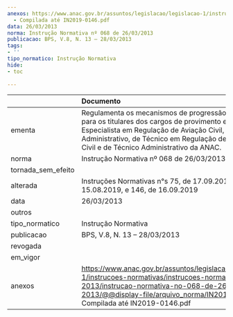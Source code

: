 ```yaml
---
anexos: https://www.anac.gov.br/assuntos/legislacao/legislacao-1/instrucoes-normativas/instrucoes-normativas-2013/instrucao-normativa-no-068-de-26-03-2013/@@display-file/arquivo_norma/IN2013-0068
  - Compilada até IN2019-0146.pdf
data: 26/03/2013
norma: Instrução Normativa nº 068 de 26/03/2013
publicacao: BPS, V.8, N. 13 – 28/03/2013
tags:
- ''
tipo_normatico: Instrução Normativa
hide: 
- toc 
 
---
```


|                    | Documento                                                                                                                                                                                                                                                      |
|:-------------------|:---------------------------------------------------------------------------------------------------------------------------------------------------------------------------------------------------------------------------------------------------------------|
| ementa             | Regulamenta os mecanismos de progressão e promoção para os titulares dos cargos de provimento efetivo de Especialista em Regulação de Aviação Civil, de Analista Administrativo, de Técnico em Regulação de Aviação Civil e de Técnico Administrativo da ANAC. |
| norma              | Instrução Normativa nº 068 de 26/03/2013                                                                                                                                                                                                                       |
| tornada_sem_efeito |                                                                                                                                                                                                                                                                |
| alterada           | Instruções Normativas n°s 75, de 17.09.2013, 142, de 15.08.2019, e 146, de 16.09.2019                                                                                                                                                                          |
| data               | 26/03/2013                                                                                                                                                                                                                                                     |
| outros             |                                                                                                                                                                                                                                                                |
| tipo_normatico     | Instrução Normativa                                                                                                                                                                                                                                            |
| publicacao         | BPS, V.8, N. 13 – 28/03/2013                                                                                                                                                                                                                                   |
| revogada           |                                                                                                                                                                                                                                                                |
| em_vigor           |                                                                                                                                                                                                                                                                |
| anexos             | https://www.anac.gov.br/assuntos/legislacao/legislacao-1/instrucoes-normativas/instrucoes-normativas-2013/instrucao-normativa-no-068-de-26-03-2013/@@display-file/arquivo_norma/IN2013-0068 - Compilada até IN2019-0146.pdf                                    |